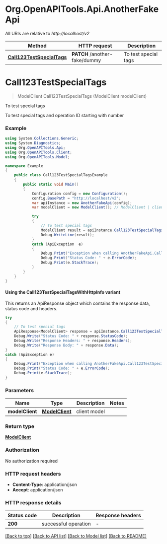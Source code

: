 # Org.OpenAPITools.Api.AnotherFakeApi

All URIs are relative to *http://localhost/v2*

| Method | HTTP request | Description |
|--------|--------------|-------------|
| [**Call123TestSpecialTags**](AnotherFakeApi.md#call123testspecialtags) | **PATCH** /another-fake/dummy | To test special tags |

<a id="call123testspecialtags"></a>
# **Call123TestSpecialTags**
> ModelClient Call123TestSpecialTags (ModelClient modelClient)

To test special tags

To test special tags and operation ID starting with number

### Example
```csharp
using System.Collections.Generic;
using System.Diagnostics;
using Org.OpenAPITools.Api;
using Org.OpenAPITools.Client;
using Org.OpenAPITools.Model;

namespace Example
{
    public class Call123TestSpecialTagsExample
    {
        public static void Main()
        {
            Configuration config = new Configuration();
            config.BasePath = "http://localhost/v2";
            var apiInstance = new AnotherFakeApi(config);
            var modelClient = new ModelClient(); // ModelClient | client model

            try
            {
                // To test special tags
                ModelClient result = apiInstance.Call123TestSpecialTags(modelClient);
                Debug.WriteLine(result);
            }
            catch (ApiException  e)
            {
                Debug.Print("Exception when calling AnotherFakeApi.Call123TestSpecialTags: " + e.Message);
                Debug.Print("Status Code: " + e.ErrorCode);
                Debug.Print(e.StackTrace);
            }
        }
    }
}
```

#### Using the Call123TestSpecialTagsWithHttpInfo variant
This returns an ApiResponse object which contains the response data, status code and headers.

```csharp
try
{
    // To test special tags
    ApiResponse<ModelClient> response = apiInstance.Call123TestSpecialTagsWithHttpInfo(modelClient);
    Debug.Write("Status Code: " + response.StatusCode);
    Debug.Write("Response Headers: " + response.Headers);
    Debug.Write("Response Body: " + response.Data);
}
catch (ApiException e)
{
    Debug.Print("Exception when calling AnotherFakeApi.Call123TestSpecialTagsWithHttpInfo: " + e.Message);
    Debug.Print("Status Code: " + e.ErrorCode);
    Debug.Print(e.StackTrace);
}
```

### Parameters

| Name | Type | Description | Notes |
|------|------|-------------|-------|
| **modelClient** | [**ModelClient**](ModelClient.md) | client model |  |

### Return type

[**ModelClient**](ModelClient.md)

### Authorization

No authorization required

### HTTP request headers

 - **Content-Type**: application/json
 - **Accept**: application/json


### HTTP response details
| Status code | Description | Response headers |
|-------------|-------------|------------------|
| **200** | successful operation |  -  |

[[Back to top]](#) [[Back to API list]](../README.md#documentation-for-api-endpoints) [[Back to Model list]](../README.md#documentation-for-models) [[Back to README]](../README.md)

